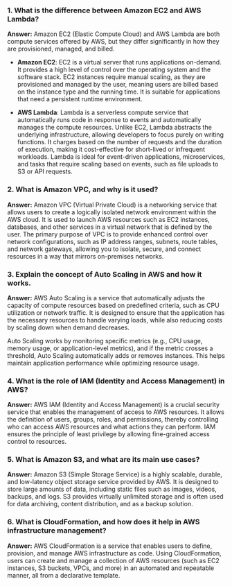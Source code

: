 ### 1. **What is the difference between Amazon EC2 and AWS Lambda?**

**Answer:**
Amazon EC2 (Elastic Compute Cloud) and AWS Lambda are both compute services offered by AWS, but they differ significantly in how they are provisioned, managed, and billed.

- **Amazon EC2**: EC2 is a virtual server that runs applications on-demand. It provides a high level of control over the operating system and the software stack. EC2 instances require manual scaling, as they are provisioned and managed by the user, meaning users are billed based on the instance type and the running time. It is suitable for applications that need a persistent runtime environment.

- **AWS Lambda**: Lambda is a serverless compute service that automatically runs code in response to events and automatically manages the compute resources. Unlike EC2, Lambda abstracts the underlying infrastructure, allowing developers to focus purely on writing functions. It charges based on the number of requests and the duration of execution, making it cost-effective for short-lived or infrequent workloads. Lambda is ideal for event-driven applications, microservices, and tasks that require scaling based on events, such as file uploads to S3 or API requests.

### 2. **What is Amazon VPC, and why is it used?**

**Answer:**
Amazon VPC (Virtual Private Cloud) is a networking service that allows users to create a logically isolated network environment within the AWS cloud. It is used to launch AWS resources such as EC2 instances, databases, and other services in a virtual network that is defined by the user. The primary purpose of VPC is to provide enhanced control over network configurations, such as IP address ranges, subnets, route tables, and network gateways, allowing you to isolate, secure, and connect resources in a way that mirrors on-premises networks.

### 3. **Explain the concept of Auto Scaling in AWS and how it works.**

**Answer:**
AWS Auto Scaling is a service that automatically adjusts the capacity of compute resources based on predefined criteria, such as CPU utilization or network traffic. It is designed to ensure that the application has the necessary resources to handle varying loads, while also reducing costs by scaling down when demand decreases.

Auto Scaling works by monitoring specific metrics (e.g., CPU usage, memory usage, or application-level metrics), and if the metric crosses a threshold, Auto Scaling automatically adds or removes instances. This helps maintain application performance while optimizing resource usage.

### 4. **What is the role of IAM (Identity and Access Management) in AWS?**

**Answer:**
AWS IAM (Identity and Access Management) is a crucial security service that enables the management of access to AWS resources. It allows the definition of users, groups, roles, and permissions, thereby controlling who can access AWS resources and what actions they can perform. IAM ensures the principle of least privilege by allowing fine-grained access control to resources.

### 5. **What is Amazon S3, and what are its main use cases?**

**Answer:**
Amazon S3 (Simple Storage Service) is a highly scalable, durable, and low-latency object storage service provided by AWS. It is designed to store large amounts of data, including static files such as images, videos, backups, and logs. S3 provides virtually unlimited storage and is often used for data archiving, content distribution, and as a backup solution.

### 6. **What is CloudFormation, and how does it help in AWS infrastructure management?**

**Answer:**
AWS CloudFormation is a service that enables users to define, provision, and manage AWS infrastructure as code. Using CloudFormation, users can create and manage a collection of AWS resources (such as EC2 instances, S3 buckets, VPCs, and more) in an automated and repeatable manner, all from a declarative template.
